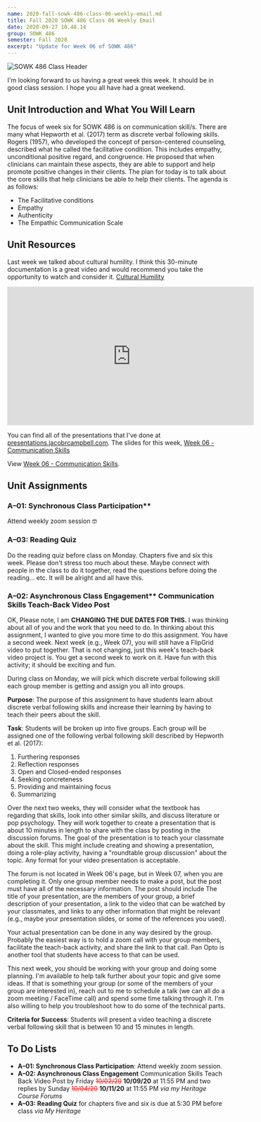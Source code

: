 ```yaml
---
name: 2020-fall-sowk-486-class-06-weekly-email.md
title: Fall 2020 SOWK 486 Class 06 Weekly Email
date: 2020-09-27 10.48.14
group: SOWK 486
semester: Fall 2020
excerpt: "Update for Week 06 of SOWK 486"
---
```


![SOWK 486 Class Header](https://jacobrcampbell.com/assets/media/2020-fall-sowk-486-class-header.png "SOWK 486 Class Header")

I'm looking forward to us having a great week this week. It should be in good class session. I hope you all have had a great weekend.

## Unit Introduction and What You Will Learn

The focus of week six for SOWK 486 is on communication skill/s. There are many what Hepworth et al. (2017) term as discrete verbal following skills. Rogers (1957), who developed the concept of person-centered counseling, described what he called the facilitative condition.  This includes empathy, unconditional positive regard, and congruence. He proposed that when clinicians can maintain these aspects, they are able to support and help promote positive changes in their clients. The plan for today is to talk about the core skills that help clinicians be able to help their clients. The agenda is as follows:

- The Facilitative conditions
- Empathy
- Authenticity
- The Empathic Communication Scale

## Unit Resources

Last week we talked about cultural humility. I think this 30-minute documentation is a great video and would recommend you take the opportunity to watch and consider it. [Cultural Humility](https://youtu.be/SaSHLbS1V4w)

<iframe src="https://www.youtube.com/embed/SaSHLbS1V4w" width="560" height="315" frameborder="0" allowfullscreen="allowfullscreen"></iframe>

You can find all of the presentations that I've done at [presentations.jacobrcampbell.com](http://presentations.jacobrcampbell.com/). The slides for this week, [Week 06 - Communication Skills](https://presentations.jacobrcampbell.com/8hWHQi/week-06-communication-skills)

<p data-notist="campjacob/8hWHQi" data-ratio="4:3">View <a href="https://presentations.jacobrcampbell.com/8hWHQi">Week 06 - Communication Skills</a>.</p><script async src="https://on.notist.cloud/embed/002.js"></script>

## Unit Assignments

### A–01: Synchronous Class Participation**

Attend weekly zoom session 🤓

### A–03: Reading Quiz

Do the reading quiz before class on Monday. Chapters five and six this week. Please don't stress too much about these. Maybe connect with people in the class to do it together, read the questions before doing the reading... etc. It will be alright and all have this.

### A–02: Asynchronous Class Engagement** Communication Skills Teach-Back Video Post

OK, Please note, I am **CHANGING THE DUE DATES FOR THIS.** I was thinking about all of you and the work that you need to do. In thinking about this assignment, I wanted to give you more time to do this assignment. You have a second week. Next week (e.g., Week 07), you will still have a FlipGrid video to put together. That is not changing, just this week's teach-back video project is. You get a second week to work on it. Have fun with this activity; it should be exciting and fun.

During class on Monday, we will pick which discrete verbal following skill each group member is getting and assign you all into groups. 

**Purpose**: The purpose of this assignment to have students learn about discrete verbal following skills and increase their learning by having to teach their peers about the skill.

**Task**: Students will be broken up into five groups. Each group will be assigned one of the following verbal following skill described by Hepworth et al. (2017):

1. Furthering responses
2. Reflection responses
3. Open and Closed-ended responses
4. Seeking concreteness
5. Providing and maintaining focus
6. Summarizing

Over the next two weeks, they will consider what the textbook has regarding that skills, look into other similar skills, and discuss literature or pop psychology. They will work together to create a presentation that is about 10 minutes in length to share with the class by posting in the discussion forums. The goal of the presentation is to teach your classmate about the skill. This might include creating and showing a presentation, doing a role-play activity, having a "roundtable group discussion" about the topic.  Any format for your video presentation is acceptable.

The forum is not located in Week 06's page, but in Week 07, when you are completing it. Only one group member needs to make a post, but the post must have all of the necessary information. The post should include The title of your presentation, are the members of your group, a brief description of your presentation, a link to the video that can be watched by your classmates, and links to any other information that might be relevant (e.g., maybe your presentation slides, or some of the references you used). 

Your actual presentation can be done in any way desired by the group. Probably the easiest way is to hold a zoom call with your group members, facilitate the teach-back activity, and share the link to that call. Pan Opto is another tool that students have access to that can be used. 

This next week, you should be working with your group and doing some planning. I'm available to help talk further about your topic and give some ideas. If that is something your group (or some of the members of your group are interested in), reach out to me to schedule a talk (we can all do a zoom meeting / FaceTime call) and spend some time talking through it.  I'm also willing to help you troubleshoot how to do some of the technical parts.

**Criteria for Success**: Students will present a video teaching a discrete verbal following skill that is between 10 and 15 minutes in length.

## To Do Lists

- **A–01: Synchronous Class Participation**: Attend weekly zoom session.
- **A–02: Asynchronous Class Engagement** Communication Skills Teach Back Video Post by Friday <span style="color:red;text-decoration:line-through;">10/02/20</span> **10/09/20** at 11:55 PM and two replies by Sunday <span style="color:red;text-decoration:line-through;">10/04/20</span> **10/11/20** at 11:55 PM _via my Heritage Course Forums_  
- **A–03: Reading Quiz** for chapters five and six is due at 5:30 PM before class _via My Heritage_  
